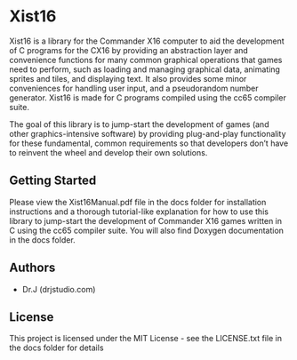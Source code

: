 # Xist16

Xist16 is a library for the Commander X16 computer to aid the development of C programs for the CX16 by providing an abstraction layer and convenience functions for many common graphical operations that games need to perform, such as loading and managing graphical data, animating sprites and tiles, and displaying text. It also provides some minor conveniences for handling user input, and a pseudorandom number generator. Xist16 is made for C programs compiled using the cc65 compiler suite.

The goal of this library is to jump-start the development of games (and other graphics-intensive software) by providing plug-and-play functionality for these fundamental, common requirements so that developers don’t have to reinvent the wheel and develop their own solutions.

## Getting Started

Please view the Xist16Manual.pdf file in the docs folder for installation instructions and a thorough tutorial-like explanation for how to use this library to jump-start the development of Commander X16 games written in C using the cc65 compiler suite. You will also find Doxygen documentation in the docs folder.

## Authors

* Dr.J (drjstudio.com)

## License

This project is licensed under the MIT License - see the LICENSE.txt file in the docs folder for details